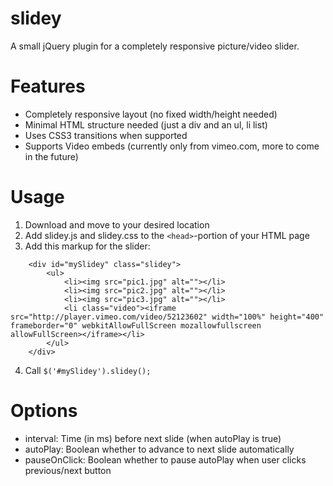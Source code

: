 slidey
======

A small jQuery plugin for a completely responsive picture/video slider.


Features
=====

* Completely responsive layout (no fixed width/height needed)
* Minimal HTML structure needed (just a div and an ul, li list)
* Uses CSS3 transitions when supported
* Supports Video embeds (currently only from vimeo.com, more to come in the future)


Usage
=====

1. Download and move to your desired location
2. Add slidey.js and slidey.css to the `<head>`-portion of your HTML page
3. Add this markup for the slider:
```
	<div id="mySlidey" class="slidey">
		<ul>
			<li><img src="pic1.jpg" alt=""></li>
			<li><img src="pic2.jpg" alt=""></li>
			<li><img src="pic3.jpg" alt=""></li>
			<li class="video"><iframe src="http://player.vimeo.com/video/52123602" width="100%" height="400" frameborder="0" webkitAllowFullScreen mozallowfullscreen allowFullScreen></iframe></li>
		</ul>
	</div>
```

4. Call `$('#mySlidey').slidey();`


Options
=====

* interval: Time (in ms) before next slide (when autoPlay is true)
* autoPlay: Boolean whether to advance to next slide automatically
* pauseOnClick: Boolean whether to pause autoPlay when user clicks previous/next button
